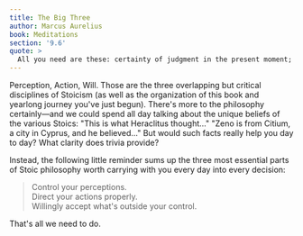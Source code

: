 ```yaml
---
title: The Big Three
author: Marcus Aurelius
book: Meditations
section: '9.6'
quote: >
  All you need are these: certainty of judgment in the present moment; action for the common good in the present moment; and an attitude of gratitude in the present moment for anything that comes your way.
---
```


Perception, Action, Will. Those are the three overlapping but critical disciplines of Stoicism (as well as the organization of this book and yearlong journey you've just begun). There's more to the philosophy certainly—and we could spend all day talking about the unique beliefs of the various Stoics: "This is what Heraclitus thought..." "Zeno is from Citium, a city in Cyprus, and he believed..." But would such facts really help you day to day? What clarity does trivia provide?

Instead, the following little reminder sums up the three most essential parts of Stoic philosophy worth carrying with you every day into every decision:

> Control your perceptions.<br/>Direct your actions properly.<br/>Willingly accept what's outside your control.

That's all we need to do.
